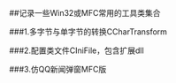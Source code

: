 ##记录一些Win32或MFC常用的工具类集合


###1.多字节与单字节的转换CCharTransform

###2.配置类文件CIniFile，包含扩展dll

###3.仿QQ新闻弹窗MFC版